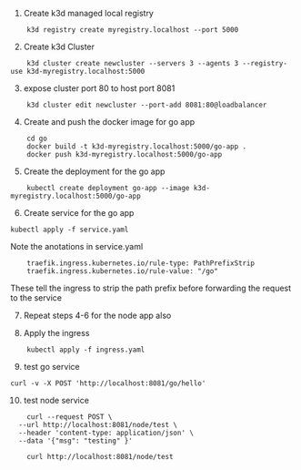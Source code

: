 1. Create k3d managed local registry

```
    k3d registry create myregistry.localhost --port 5000
```

2. Create k3d Cluster 
```
    k3d cluster create newcluster --servers 3 --agents 3 --registry-use k3d-myregistry.localhost:5000
```

3. expose cluster port 80 to host port 8081

```
    k3d cluster edit newcluster --port-add 8081:80@loadbalancer
```

4. Create and push the docker image for go app 

```
    cd go
    docker build -t k3d-myregistry.localhost:5000/go-app .
    docker push k3d-myregistry.localhost:5000/go-app
```
5. Create the deployment for the go app

```
    kubectl create deployment go-app --image k3d-myregistry.localhost:5000/go-app
```

6. Create service for the go app

```
kubectl apply -f service.yaml
```

Note the anotations in service.yaml
```
    traefik.ingress.kubernetes.io/rule-type: PathPrefixStrip
    traefik.ingress.kubernetes.io/rule-value: "/go"
```
These tell the ingress to strip the path prefix before forwarding the request to the service

7. Repeat steps 4-6 for the node app also

8. Apply the ingress

```
    kubectl apply -f ingress.yaml
```

9. test go service

```
curl -v -X POST 'http://localhost:8081/go/hello'
```

10. test node service

```
    curl --request POST \
  --url http://localhost:8081/node/test \
  --header 'content-type: application/json' \
  --data '{"msg": "testing" }'

```

```
    curl http://localhost:8081/node/test
```

